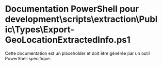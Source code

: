 # Documentation PowerShell pour development\scripts\extraction\Public\Types\Export-GeoLocationExtractedInfo.ps1

Cette documentation est un placeholder et doit être générée par un outil PowerShell spécifique.
